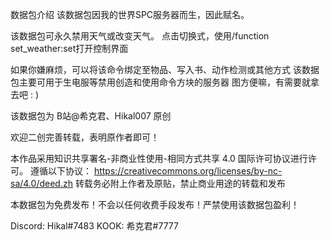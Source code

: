 数据包介绍
该数据包因我的世界SPC服务器而生，因此赋名。

该数据包可永久禁用天气或改变天气。
点击切换式，使用/function set_weather:set打开控制界面

如果你嫌麻烦，可以将该命令绑定至物品、写入书、动作检测或其他方式
该数据包主要可用于生电服等禁用创造和使用命令方块的服务器
图方便嘛，有需要就拿去吧 : )

该数据包为 B站@希克君、Hikal007 原创

欢迎二创完善转载，表明原作者即可！

本作品采用知识共享署名-非商业性使用-相同方式共享 4.0 国际许可协议进行许可。 遵循以下协议： https://creativecommons.org/licenses/by-nc-sa/4.0/deed.zh 转载务必附上作者及原贴，禁止商业用途的转载和发布

本数据包为免费发布！不会以任何收费手段发布！严禁使用该数据包盈利！

Discord: Hikal#7483 KOOK: 希克君#7777

